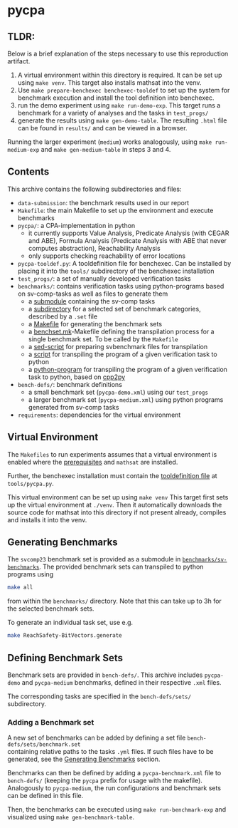 # pycpa

## TLDR:

Below is a brief explanation of the steps necessary to use this reproduction artifact.

1. A virtual environment within this directory is required. It can be set up using `make venv`. This target also installs mathsat into the venv.
2. Use `make prepare-benchexec benchexec-tooldef` to set up the system for benchmark execution and install the tool definition into benchexec.
3. run the demo experiment using `make run-demo-exp`. This target runs a benchmark for a variety of analyses and the tasks in `test_progs/`
4. generate the results using `make gen-demo-table`. The resulting `.html` file can be found in `results/` and can be viewed in a browser.

Running the larger experiment (`medium`) works analogously, using `make run-medium-exp` and `make gen-medium-table` in steps 3 and 4.


## Contents
This archive contains the following subdirectories and files:

- `data-submission`: the benchmark results used in our report
- `Makefile`: the main Makefile to set up the environment and execute benchmarks
- `pycpa/`: a CPA-implementation in python
    - it currently supports Value Analysis, Predicate Analysis (with CEGAR and ABE), Formula Analysis (Predicate Analysis with ABE that never computes abstraction), Reachability Analysis
    - only supports checking reachability of error locations
- `pycpa-tooldef.py`: A tooldefinition file for benchexec. Can be installed by placing it into the `tools/` subdirectory of the benchexec installation
- `test_progs/`: a set of manually developed verification tasks
- `benchmarks/`: contains verification tasks using python-programs based on sv-comp-tasks as well as files to generate them
    - a [submodule](benchmarks/sv-benchmarks/) containing the sv-comp tasks
    - a [subdirectory](benchmarks/ReachSafety-Combinations/) for a selected set of benchmark categories, described by a `.set` file
    - a [Makefile](benchmarks/Makefile) for generating the benchmark sets
    - a [benchset.mk](benchmarks/benchset.mk)-Makefile defining the transpilation process for a single benchmark set. To be called by the `Makefile`
    - a [sed-script](benchmarks/prepare_c.txt) for preparing svbenchmark files for transpilation 
    - a [script](benchmarks/transpile.sh) for transpiling the program of a given verification task to python
    - a [python-program](benchmarks/c2py) for transpiling the program of a given verification task to python, based on [cpp2py](https://pypi.org/project/cpp2py/)
- `bench-defs/`: benchmark definitions
    - a small  benchmark set (`pycpa-demo.xml`) using our `test_progs`
    - a larger benchmark set (`pycpa-medium.xml`) using python programs generated from sv-comp tasks
- `requirements`: dependencies for the virtual environment

## Virtual Environment

The `Makefiles` to run experiments assumes that a virtual environment is enabled where the 
[prerequisites](requirements.txt) and `mathsat` are installed.

Further, the benchexec installation must contain the [tooldefinition file](pycpa-tooldef.py) at `tools/pycpa.py`.

This virtual environment can be set up using
```make venv```
This target first sets up the virtual environment at `./venv`.
Then it automatically downloads the source code for mathsat into this directory if not present already,
compiles and installs it into the venv.


## Generating Benchmarks
The `svcomp23` benchmark set is provided as a submodule in [`benchmarks/sv-benchmarks`](benchmarks/sv-benchmarks).
The provided benchmark sets can transpiled to python programs using
```sh
make all
```
from within the `benchmarks/` directory.
Note that this can take up to 3h for the selected benchmark sets.

To generate an individual task set, use e.g.
```sh
make ReachSafety-BitVectors.generate
```


## Defining Benchmark Sets
Benchmark sets are provided in `bench-defs/`.
This archive includes `pycpa-demo` and `pycpa-medium` benchmarks, defined in their respective `.xml` files.

The corresponding tasks are specified in the `bench-defs/sets/` subdirectory.

### Adding a Benchmark set
A new set of benchmarks can be added by defining a set file `bench-defs/sets/benchmark.set`  
containing relative paths to the tasks `.yml` files.
If such files have to be generated, see the [Generating Benchmarks](#generating-benchmarks) section.

Benchmarks can then be defined by adding a `pycpa-benchmark.xml` file to `bench-defs/` 
(keeping the `pycpa` prefix for usage with the makefile).
Analogously to `pycpa-medium`, the run configurations and benchmark sets can be defined
in this file.

Then, the benchmarks can be executed using `make run-benchmark-exp` and visualized using `make gen-benchmark-table`.

